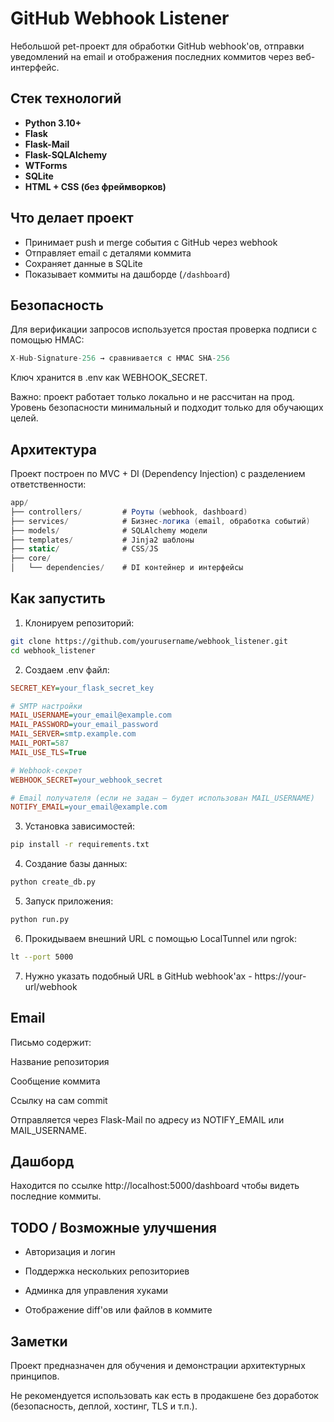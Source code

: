# GitHub Webhook Listener

Небольшой pet-проект для обработки GitHub webhook'ов, отправки уведомлений на email и отображения последних коммитов через веб-интерфейс.

## Стек технологий

- **Python 3.10+**
- **Flask**
- **Flask-Mail**
- **Flask-SQLAlchemy**
- **WTForms**
- **SQLite**
- **HTML + CSS (без фреймворков)**

## Что делает проект

- Принимает push и merge события с GitHub через webhook
- Отправляет email с деталями коммита
- Сохраняет данные в SQLite
- Показывает коммиты на дашборде (`/dashboard`)

## Безопасность

Для верификации запросов используется простая проверка подписи с помощью HMAC:

```python
X-Hub-Signature-256 → сравнивается с HMAC SHA-256
```

Ключ хранится в .env как WEBHOOK_SECRET.

Важно: проект работает только локально и не рассчитан на прод. Уровень безопасности минимальный и подходит только для обучающих целей.

## Архитектура

Проект построен по MVC + DI (Dependency Injection) с разделением ответственности:

```csharp
app/
├── controllers/         # Роуты (webhook, dashboard)
├── services/            # Бизнес-логика (email, обработка событий)
├── models/              # SQLAlchemy модели
├── templates/           # Jinja2 шаблоны
├── static/              # CSS/JS
├── core/
│   └── dependencies/    # DI контейнер и интерфейсы
```

## Как запустить

1. Клонируем репозиторий:

```bash
git clone https://github.com/yourusername/webhook_listener.git
cd webhook_listener
```

2. Создаем .env файл:

```ini
SECRET_KEY=your_flask_secret_key

# SMTP настройки
MAIL_USERNAME=your_email@example.com
MAIL_PASSWORD=your_email_password
MAIL_SERVER=smtp.example.com
MAIL_PORT=587
MAIL_USE_TLS=True

# Webhook-секрет
WEBHOOK_SECRET=your_webhook_secret

# Email получателя (если не задан — будет использован MAIL_USERNAME)
NOTIFY_EMAIL=your_email@example.com
```

3. Установка зависимостей:

```bash
pip install -r requirements.txt
```

4. Создание базы данных:

```bash
python create_db.py
```

5. Запуск приложения:

```bash
python run.py
```

6. Прокидываем внешний URL с помощью LocalTunnel или ngrok:

```bash
lt --port 5000
```

7. Нужно указать подобный URL в GitHub webhook'ах - https://your-url/webhook

## Email

Письмо содержит:

Название репозитория

Сообщение коммита

Ссылку на сам commit

Отправляется через Flask-Mail по адресу из NOTIFY_EMAIL или MAIL_USERNAME.

## Дашборд

Находится по ссылке http://localhost:5000/dashboard чтобы видеть последние коммиты.

## TODO / Возможные улучшения

- Авторизация и логин

- Поддержка нескольких репозиториев

- Админка для управления хуками

- Отображение diff'ов или файлов в коммите

## Заметки

Проект предназначен для обучения и демонстрации архитектурных принципов.

Не рекомендуется использовать как есть в продакшене без доработок (безопасность, деплой, хостинг, TLS и т.п.).